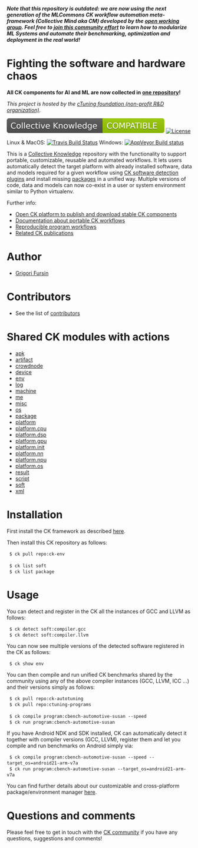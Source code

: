 ***Note that this repository is outdated: we are now using the next generation of the MLCommons CK workflow automation meta-framework (Collective Mind aka CM) developed by the [open working group](https://github.com/mlcommons/ck/blob/master/docs/mlperf-education-workgroup.md). Feel free to [join this community effort](https://forms.gle/i5gCDtBC8gMtcvRw6) to learn how to modularize ML Systems and automate their benchmarking, optimization and deployment in the real world!***

Fighting the software and hardware chaos
========================================

**All CK components for AI and ML are now collected in [one repository](https://github.com/ctuning/ck-mlops)!**

*This project is hosted by the [cTuning foundation (non-profit R&D organization)](https://cTuning.org).*

[![compatibility](https://github.com/ctuning/ck-guide-images/blob/master/ck-compatible.svg)](https://github.com/ctuning/ck)
[![License](https://img.shields.io/badge/License-BSD%203--Clause-blue.svg)](https://opensource.org/licenses/BSD-3-Clause)

Linux & MacOS: [![Travis Build Status](https://travis-ci.org/ctuning/ck-env.svg?branch=master)](https://travis-ci.org/ctuning/ck-env)
Windows: [![AppVeyor Build status](https://ci.appveyor.com/api/projects/status/github/ctuning/ck-env?branch=master&svg=true)](https://ci.appveyor.com/project/ens-lg4/ck-env)

This is a [Collective Knowledge](https://github.com/ctuning/ck) repository
with the functionality to support portable, customizable, reusable and automated workflows.
It lets users automatically detect the target platform with already installed software, data and models
required for a given workflow using [CK software detection plugins](https://cKnowledge.io/c/soft)
and install missing [packages](https://cKnowledge.io/c/package) in a unified way.
Multiple versions of code, data and models can now co-exist in a user or system environment
similar to Python virtualenv. 

Further info:
* [Open CK platform to publish and download stable CK components](https://cKnowledge.io)
* [Documentation about portable CK workflows](https://github.com/ctuning/ck/wiki/Portable-workflows)
* [Reproducible program workflows](https://cKnowledge.io/c/program)
* [Related CK publications](https://github.com/ctuning/ck/wiki/Publications)

Author
======
* [Grigori Fursin](https://fursin.net)

Contributors
============
* See the list of [contributors](https://github.com/ctuning/ck-env/blob/master/CONTRIBUTIONS)

Shared CK modules with actions
==============================

* [apk](https://cKnowledge.io/c/module/apk)
* [artifact](https://cKnowledge.io/c/module/artifact)
* [crowdnode](https://cKnowledge.io/c/module/crowdnode)
* [device](https://cKnowledge.io/c/module/device)
* [env](https://cKnowledge.io/c/module/env)
* [log](https://cKnowledge.io/c/module/log)
* [machine](https://cKnowledge.io/c/module/machine)
* [me](https://cKnowledge.io/c/module/me)
* [misc](https://cKnowledge.io/c/module/misc)
* [os](https://cKnowledge.io/c/module/os)
* [package](https://cKnowledge.io/c/module/package)
* [platform](https://cKnowledge.io/c/module/platform)
* [platform.cpu](https://cKnowledge.io/c/module/platform.cpu)
* [platform.dsp](https://cKnowledge.io/c/module/platform.dsp)
* [platform.gpu](https://cKnowledge.io/c/module/platform.gpu)
* [platform.init](https://cKnowledge.io/c/module/platform.init)
* [platform.nn](https://cKnowledge.io/c/module/platform.nn)
* [platform.npu](https://cKnowledge.io/c/module/platform.npu)
* [platform.os](https://cKnowledge.io/c/module/platform.os)
* [result](https://cKnowledge.io/c/module/result)
* [script](https://cKnowledge.io/c/module/script)
* [soft](https://cKnowledge.io/c/module/soft)
* [xml](https://cKnowledge.io/c/module/xml)

Installation
============

First install the CK framework as described [here](https://github.com/ctuning/ck#installation).

Then install this CK repository as follows:

```
 $ ck pull repo:ck-env

 $ ck list soft
 $ ck list package

```

Usage
=====

You can detect and register in the CK all the instances of GCC and LLVM as follows:
```
 $ ck detect soft:compiler.gcc
 $ ck detect soft:compiler.llvm
```

You can now see multiple versions of the detected software registered in the CK as follows:
```
 $ ck show env
```

You can then compile and run unified CK benchmarks shared by the community using 
any of the above compiler instances (GCC, LLVM, ICC ...) and their versions simply as follows:

```
 $ ck pull repo:ck-autotuning
 $ ck pull repo:ctuning-programs

 $ ck compile program:cbench-automotive-susan --speed
 $ ck run program:cbench-automotive-susan
```

If you have Android NDK and SDK installed, CK can automatically detect it together with compiler
versions (GCC, LLVM), register them and let you compile and run benchmarks on Android simply via:
```
 $ ck compile program:cbench-automotive-susan --speed --target_os=android21-arm-v7a
 $ ck run program:cbench-automotive-susan --target_os=android21-arm-v7a
```

You can find further details about our customizable and cross-platform package/environment manager
[here](https://github.com/ctuning/ck/wiki/Portable-workflows).


Questions and comments
======================

Please feel free to get in touch with the [CK community](https://github.com/ctuning/ck/wiki/Contacts) 
if you have any questions, suggestions and comments!
